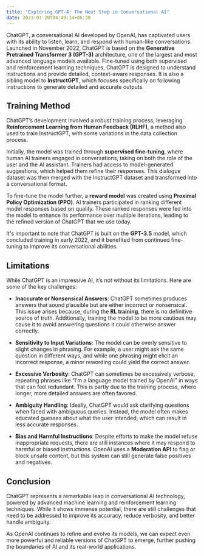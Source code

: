 ```yaml
---
title: "Exploring GPT-4: The Next Step in Conversational AI"
date: 2023-03-20T04:49:14+05:30
---
```


ChatGPT, a conversational AI developed by OpenAI, has captivated users with its ability to listen, learn, and respond with human-like conversations. Launched in November 2022, ChatGPT is based on the **Generative Pretrained Transformer 3 (GPT-3)** architecture, one of the largest and most advanced language models available. Fine-tuned using both supervised and reinforcement learning techniques, ChatGPT is designed to understand instructions and provide detailed, context-aware responses. It is also a sibling model to **InstructGPT**, which focuses specifically on following instructions to generate detailed and accurate outputs.

## Training Method

ChatGPT’s development involved a robust training process, leveraging **Reinforcement Learning from Human Feedback (RLHF)**, a method also used to train InstructGPT, with some variations in the data collection process.

Initially, the model was trained through **supervised fine-tuning**, where human AI trainers engaged in conversations, taking on both the role of the user and the AI assistant. Trainers had access to model-generated suggestions, which helped them refine their responses. This dialogue dataset was then merged with the InstructGPT dataset and transformed into a conversational format.

To fine-tune the model further, a **reward model** was created using **Proximal Policy Optimization (PPO)**. AI trainers participated in ranking different model responses based on quality. These ranked responses were fed into the model to enhance its performance over multiple iterations, leading to the refined version of ChatGPT that we use today.

It's important to note that ChatGPT is built on the **GPT-3.5** model, which concluded training in early 2022, and it benefited from continued fine-tuning to improve its conversational abilities.

## Limitations

While ChatGPT is an impressive AI, it’s not without its limitations. Here are some of the key challenges:

- **Inaccurate or Nonsensical Answers**: ChatGPT sometimes produces answers that sound plausible but are either incorrect or nonsensical. This issue arises because, during the **RL training**, there is no definitive source of truth. Additionally, training the model to be more cautious may cause it to avoid answering questions it could otherwise answer correctly.
  
- **Sensitivity to Input Variations**: The model can be overly sensitive to slight changes in phrasing. For example, a user might ask the same question in different ways, and while one phrasing might elicit an incorrect response, a minor rewording could yield the correct answer.
  
- **Excessive Verbosity**: ChatGPT can sometimes be excessively verbose, repeating phrases like “I’m a language model trained by OpenAI” in ways that can feel redundant. This is partly due to the training process, where longer, more detailed answers are often favored.

- **Ambiguity Handling**: Ideally, ChatGPT would ask clarifying questions when faced with ambiguous queries. Instead, the model often makes educated guesses about what the user intended, which can result in less accurate responses.

- **Bias and Harmful Instructions**: Despite efforts to make the model refuse inappropriate requests, there are still instances where it may respond to harmful or biased instructions. OpenAI uses a **Moderation API** to flag or block unsafe content, but this system can still generate false positives and negatives.

## Conclusion

ChatGPT represents a remarkable leap in conversational AI technology, powered by advanced machine learning and reinforcement learning techniques. While it shows immense potential, there are still challenges that need to be addressed to improve its accuracy, reduce verbosity, and better handle ambiguity.

As OpenAI continues to refine and evolve its models, we can expect even more powerful and reliable versions of ChatGPT to emerge, further pushing the boundaries of AI and its real-world applications.